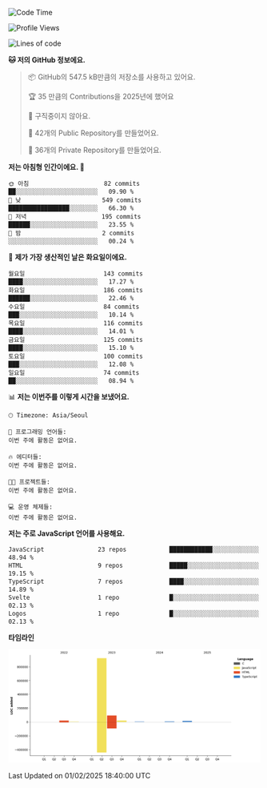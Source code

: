 <!--START_SECTION:waka-->
![Code Time](http://img.shields.io/badge/Code%20Time-131%20hrs%204%20mins-blue)

![Profile Views](http://img.shields.io/badge/Profile%20Views-0-blue)

![Lines of code](https://img.shields.io/badge/%EC%A0%80%EB%8A%94%20%EC%97%AC%ED%83%9C%EA%B9%8C%EC%A7%80%20-1.1%20million%20%EC%A4%84%EC%9D%98%20%EC%BD%94%EB%93%9C%EB%A5%BC%20%EC%9E%91%EC%84%B1%ED%96%88%EC%96%B4%EC%9A%94.-blue)

**🐱 저의 GitHub 정보에요.** 

> 📦 GitHub의 547.5 kB만큼의 저장소를 사용하고 있어요. 
 > 
> 🏆 35 만큼의 Contributions을 2025년에 했어요
 > 
> 🚫 구직중이지 않아요.
 > 
> 📜 42개의 Public Repository를 만들었어요. 
 > 
> 🔑 36개의 Private Repository를 만들었어요. 
 > 
**저는 아침형 인간이에요. 🐤** 

```text
🌞 아침                     82 commits          ██░░░░░░░░░░░░░░░░░░░░░░░   09.90 % 
🌆 낮　                     549 commits         █████████████████░░░░░░░░   66.30 % 
🌃 저녁                     195 commits         ██████░░░░░░░░░░░░░░░░░░░   23.55 % 
🌙 밤　                     2 commits           ░░░░░░░░░░░░░░░░░░░░░░░░░   00.24 % 
```
📅 **제가 가장 생산적인 날은 화요일이에요.** 

```text
월요일                      143 commits         ████░░░░░░░░░░░░░░░░░░░░░   17.27 % 
화요일                      186 commits         ██████░░░░░░░░░░░░░░░░░░░   22.46 % 
수요일                      84 commits          ███░░░░░░░░░░░░░░░░░░░░░░   10.14 % 
목요일                      116 commits         ████░░░░░░░░░░░░░░░░░░░░░   14.01 % 
금요일                      125 commits         ████░░░░░░░░░░░░░░░░░░░░░   15.10 % 
토요일                      100 commits         ███░░░░░░░░░░░░░░░░░░░░░░   12.08 % 
일요일                      74 commits          ██░░░░░░░░░░░░░░░░░░░░░░░   08.94 % 
```


📊 **저는 이번주를 이렇게 시간을 보냈어요.** 

```text
🕑︎ Timezone: Asia/Seoul

💬 프로그래밍 언어들: 
이번 주에 활동은 없어요.

🔥 에디터들: 
이번 주에 활동은 없어요.

🐱‍💻 프로젝트들: 
이번 주에 활동은 없어요.

💻 운영 체제들: 
이번 주에 활동은 없어요.
```

**저는 주로 JavaScript 언어를 사용해요.** 

```text
JavaScript               23 repos            ████████████░░░░░░░░░░░░░   48.94 % 
HTML                     9 repos             █████░░░░░░░░░░░░░░░░░░░░   19.15 % 
TypeScript               7 repos             ████░░░░░░░░░░░░░░░░░░░░░   14.89 % 
Svelte                   1 repo              █░░░░░░░░░░░░░░░░░░░░░░░░   02.13 % 
Logos                    1 repo              █░░░░░░░░░░░░░░░░░░░░░░░░   02.13 % 
```



**타임라인**

![Lines of Code chart](https://raw.githubusercontent.com/project-dy/project-dy/main/assets/bar_graph.png)


 Last Updated on 01/02/2025 18:40:00 UTC
<!--END_SECTION:waka-->
